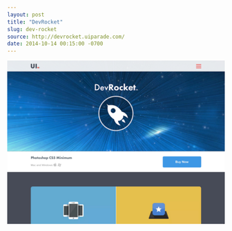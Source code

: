 ```yaml
---
layout: post 
title: "DevRocket"
slug: dev-rocket
source: http://devrocket.uiparade.com/
date: 2014-10-14 00:15:00 -0700
---
```


<img src="/screenshots/dev-rocket.jpg">
